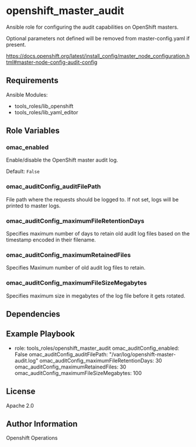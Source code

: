 openshift_master_audit
=========

Ansible role for configuring the audit capabilities on OpenShift masters.

Optional parameters not defined will be removed from master-config.yaml if
present.

https://docs.openshift.org/latest/install_config/master_node_configuration.html#master-node-config-audit-config

Requirements
------------

Ansible Modules:

- tools_roles/lib_openshift
- tools_roles/lib_yaml_editor


Role Variables
--------------

### omac_enabled

Enable/disable the OpenShift master audit log.

Default: `False`

### omac_auditConfig_auditFilePath

File path where the requests should be logged to. If not set, logs will be printed to master logs.

### omac_auditConfig_maximumFileRetentionDays

Specifies maximum number of days to retain old audit log files based on the timestamp encoded in their filename.

### omac_auditConfig_maximumRetainedFiles

Specifies Maximum number of old audit log files to retain.

### omac_auditConfig_maximumFileSizeMegabytes

Specifies maximum size in megabytes of the log file before it gets rotated.

Dependencies
------------


Example Playbook
----------------
  - role: tools_roles/openshift_master_audit
    omac_auditConfig_enabled: False
    omac_auditConfig_auditFilePath: "/var/log/openshift-master-audit.log"
    omac_auditConfig_maximumFileRetentionDays: 30
    omac_auditConfig_maximumRetainedFiles: 30
    omac_auditConfig_maximumFileSizeMegabytes: 100

License
-------

Apache 2.0

Author Information
------------------

Openshift Operations
